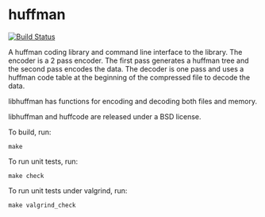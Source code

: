 # huffman

[![Build Status](https://travis-ci.org/drichardson/huffman.svg?branch=master)](https://travis-ci.org/drichardson/huffman)

A huffman coding library and command line interface to the library. The encoder is a 2 pass encoder. The first pass generates a huffman tree and the second pass encodes the data. The decoder is one pass and uses a huffman code table at the beginning of the compressed file to decode the data.

libhuffman has functions for encoding and decoding both files and memory.

libhuffman and huffcode are released under a BSD license.

To build, run:

    make

To run unit tests, run:

    make check

To run unit tests under valgrind, run:

    make valgrind_check

